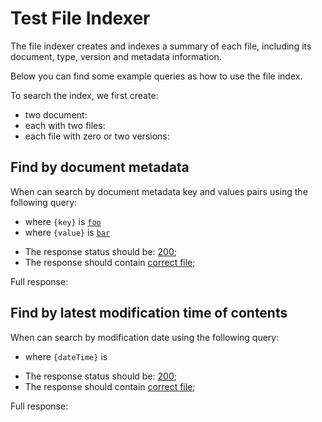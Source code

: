 # Test File Indexer

The file indexer creates and indexes a summary of each file, including its document, type, version and metadata information.

Below you can find some example queries as how to use the file index.

[ ](- "#docIds=createDocuments()")
[ ](- "#fileIds=createFiles()")
[ ](- "#versionIds=createVersions()")

To search the index, we first create: 

 - two document: [ ](- "c:echo=#docIds")
 - each with two files: [ ](- "c:echo=#fileIds")
 - each file with zero or two versions: [ ](- "c:echo=#versionIds")

## Find by document metadata
When can search by document metadata key and values pairs using the following query:

[ ](- "ext:embed=getEsQuerySearchByDocMetadata()")

 - where `{key}` is [`foo`](- "#docMetaKey")
 - where `{value}` is [`bar`](- "#docMetaValue")

[ ](- "#result=searchEsQuerySearchByDocMetadata(#docMetaKey, #docMetaValue)")

 - The response status should be: [200](- "?=#result.status");
 - The response should contain [correct file](- "?=#result.found");

Full response:
[ ](- "ext:embed=#result.body")

## Find by latest modification time of contents
When can search by modification date using the following query:

[ ](- "ext:embed=getEsQuerySearchByContentsLastModified()")

 - where `{dateTime}` is [ ](- "c:echo=getDateTime()")

[ ](- "#result=searchEsQuerySearchByContentsLastModified()")

 - The response status should be: [200](- "?=#result.status");
 - The response should contain [correct file](- "?=#result.found");

Full response:
[ ](- "ext:embed=#result.body")




